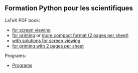 
## Formation Python pour les scientifiques

LaTeX PDF book:

-   [for screen viewing](../pub/book/pdf/fem-book-4screen.pdf)
-   [for printing](../pub/book/pdf/fem-book-4print.pdf) or [more compact
    format (2 pages per sheet)](../pub/book/pdf/fem-book-4print-2up.pdf)
-   [with solutions for screen
    viewing](../pub/book/pdf/fem-book-4screen-sol.pdf)
-   [for printing with 2 pages per
    sheet](../pub/book/pdf/fdm-book-4print-2up.pdf)


Programs:
-   [Programs](doc/programs/image.pdf)
